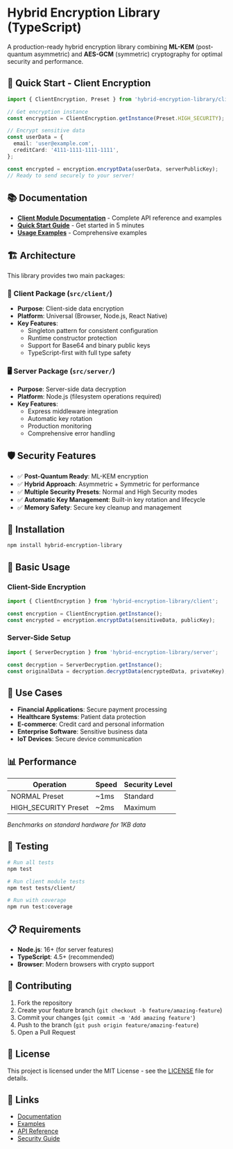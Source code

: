 # Hybrid Encryption Library (TypeScript)

A production-ready hybrid encryption library combining **ML-KEM** (post-quantum
asymmetric) and **AES-GCM** (symmetric) cryptography for optimal security and
performance.

## 🔐 Quick Start - Client Encryption

```typescript
import { ClientEncryption, Preset } from 'hybrid-encryption-library/client';

// Get encryption instance
const encryption = ClientEncryption.getInstance(Preset.HIGH_SECURITY);

// Encrypt sensitive data
const userData = {
  email: 'user@example.com',
  creditCard: '4111-1111-1111-1111',
};

const encrypted = encryption.encryptData(userData, serverPublicKey);
// Ready to send securely to your server!
```

## 📚 Documentation

- **[Client Module Documentation](./documentation/client-encryption.md)** -
  Complete API reference and examples
- **[Quick Start Guide](./documentation/client-quickstart.md)** - Get started in
  5 minutes
- **[Usage Examples](./examples/client-encryption-usage.ts)** - Comprehensive
  examples

## 🏗️ Architecture

This library provides two main packages:

### 📱 Client Package (`src/client/`)

- **Purpose**: Client-side data encryption
- **Platform**: Universal (Browser, Node.js, React Native)
- **Key Features**:
  - Singleton pattern for consistent configuration
  - Runtime constructor protection
  - Support for Base64 and binary public keys
  - TypeScript-first with full type safety

### 🖥️ Server Package (`src/server/`)

- **Purpose**: Server-side data decryption
- **Platform**: Node.js (filesystem operations required)
- **Key Features**:
  - Express middleware integration
  - Automatic key rotation
  - Production monitoring
  - Comprehensive error handling

## 🛡️ Security Features

- ✅ **Post-Quantum Ready**: ML-KEM encryption
- ✅ **Hybrid Approach**: Asymmetric + Symmetric for performance
- ✅ **Multiple Security Presets**: Normal and High Security modes
- ✅ **Automatic Key Management**: Built-in key rotation and lifecycle
- ✅ **Memory Safety**: Secure key cleanup and management

## 🚀 Installation

```bash
npm install hybrid-encryption-library
```

## 📖 Basic Usage

### Client-Side Encryption

```typescript
import { ClientEncryption } from 'hybrid-encryption-library/client';

const encryption = ClientEncryption.getInstance();
const encrypted = encryption.encryptData(sensitiveData, publicKey);
```

### Server-Side Setup

```typescript
import { ServerDecryption } from 'hybrid-encryption-library/server';

const decryption = ServerDecryption.getInstance();
const originalData = decryption.decryptData(encryptedData, privateKey);
```

## 🎯 Use Cases

- **Financial Applications**: Secure payment processing
- **Healthcare Systems**: Patient data protection
- **E-commerce**: Credit card and personal information
- **Enterprise Software**: Sensitive business data
- **IoT Devices**: Secure device communication

## 📊 Performance

| Operation            | Speed | Security Level |
| -------------------- | ----- | -------------- |
| NORMAL Preset        | ~1ms  | Standard       |
| HIGH_SECURITY Preset | ~2ms  | Maximum        |

_Benchmarks on standard hardware for 1KB data_

## 🧪 Testing

```bash
# Run all tests
npm test

# Run client module tests
npm test tests/client/

# Run with coverage
npm run test:coverage
```

## 📋 Requirements

- **Node.js**: 16+ (for server features)
- **TypeScript**: 4.5+ (recommended)
- **Browser**: Modern browsers with crypto support

## 🤝 Contributing

1. Fork the repository
2. Create your feature branch (`git checkout -b feature/amazing-feature`)
3. Commit your changes (`git commit -m 'Add amazing feature'`)
4. Push to the branch (`git push origin feature/amazing-feature`)
5. Open a Pull Request

## 📄 License

This project is licensed under the MIT License - see the [LICENSE](LICENSE) file
for details.

## 🔗 Links

- [Documentation](./documentation/)
- [Examples](./examples/)
- [API Reference](./documentation/client-encryption.md)
- [Security Guide](./documentation/security-guide.md)
